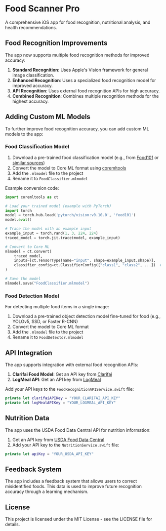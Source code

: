 # Food Scanner Pro

A comprehensive iOS app for food recognition, nutritional analysis, and health recommendations.

## Food Recognition Improvements

The app now supports multiple food recognition methods for improved accuracy:

1. **Standard Recognition**: Uses Apple's Vision framework for general image classification.
2. **Enhanced Recognition**: Uses a specialized food recognition model for improved accuracy.
3. **API Recognition**: Uses external food recognition APIs for high accuracy.
4. **Combined Recognition**: Combines multiple recognition methods for the highest accuracy.

## Adding Custom ML Models

To further improve food recognition accuracy, you can add custom ML models to the app:

### Food Classification Model

1. Download a pre-trained food classification model (e.g., from [Food101](https://github.com/pytorch/hub/blob/master/pytorch_vision_food101.md) or [similar sources](https://github.com/topics/food-classification))
2. Convert the model to Core ML format using [coremltools](https://coremltools.readme.io/docs)
3. Add the `.mlmodel` file to the project
4. Rename it to `FoodClassifier.mlmodel`

Example conversion code:

```python
import coremltools as ct

# Load your trained model (example with PyTorch)
import torch
model = torch.hub.load('pytorch/vision:v0.10.0', 'food101')
model.eval()

# Trace the model with an example input
example_input = torch.rand(1, 3, 224, 224)
traced_model = torch.jit.trace(model, example_input)

# Convert to Core ML
mlmodel = ct.convert(
    traced_model,
    inputs=[ct.TensorType(name="input", shape=example_input.shape)],
    classifier_config=ct.ClassifierConfig(["class1", "class2", ...])  # Replace with your food classes
)

# Save the model
mlmodel.save("FoodClassifier.mlmodel")
```

### Food Detection Model

For detecting multiple food items in a single image:

1. Download a pre-trained object detection model fine-tuned for food (e.g., YOLOv5, SSD, or Faster R-CNN)
2. Convert the model to Core ML format
3. Add the `.mlmodel` file to the project
4. Rename it to `FoodDetector.mlmodel`

## API Integration

The app supports integration with external food recognition APIs:

1. **Clarifai Food Model**: Get an API key from [Clarifai](https://www.clarifai.com/)
2. **LogMeal API**: Get an API key from [LogMeal](https://logmeal.es/api)

Add your API keys to the `FoodRecognitionAPIService.swift` file:

```swift
private let clarifaiAPIKey = "YOUR_CLARIFAI_API_KEY"
private let logMealAPIKey = "YOUR_LOGMEAL_API_KEY"
```

## Nutrition Data

The app uses the USDA Food Data Central API for nutrition information:

1. Get an API key from [USDA Food Data Central](https://fdc.nal.usda.gov/api-key-signup.html)
2. Add your API key to the `NutritionService.swift` file:

```swift
private let apiKey = "YOUR_USDA_API_KEY"
```

## Feedback System

The app includes a feedback system that allows users to correct misidentified foods. This data is used to improve future recognition accuracy through a learning mechanism.

## License

This project is licensed under the MIT License - see the LICENSE file for details. 